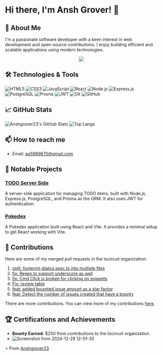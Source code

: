 


# Hi there, I'm Ansh Grover! 👋

## 🚀 About Me

I'm a passionate software developer with a keen interest in web development and open-source contributions. I enjoy building efficient and scalable applications using modern technologies.

<p align='center'>
  <a href="https://github.com/sponsors/Anshgrover23">
    <img src="https://img.shields.io/badge/sponsor-30363D?style=for-the-badge&logo=GitHub-Sponsors&logoColor=#white" />        
  </a>
  
## 🛠️ Technologies & Tools

![HTML5](https://img.shields.io/badge/-HTML5-E34F26?style=flat-square&logo=html5&logoColor=white)
![CSS3](https://img.shields.io/badge/-CSS3-1572B6?style=flat-square&logo=css3)
![JavaScript](https://img.shields.io/badge/-JavaScript-F7DF1E?style=flat-square&logo=javascript&logoColor=black)
![React](https://img.shields.io/badge/-React-61DAFB?style=flat-square&logo=react&logoColor=white)
![Node.js](https://img.shields.io/badge/-Node.js-339933?style=flat-square&logo=node.js&logoColor=white)
![Express.js](https://img.shields.io/badge/-Express.js-000000?style=flat-square&logo=express&logoColor=white)
![PostgreSQL](https://img.shields.io/badge/-PostgreSQL-336791?style=flat-square&logo=postgresql&logoColor=white)
![Prisma](https://img.shields.io/badge/-Prisma-2D3748?style=flat-square&logo=prisma&logoColor=white)
![JWT](https://img.shields.io/badge/-JWT-000000?style=flat-square&logo=json-web-tokens&logoColor=white)
![Git](https://img.shields.io/badge/-Git-F05032?style=flat-square&logo=git&logoColor=white)
![GitHub](https://img.shields.io/badge/-GitHub-181717?style=flat-square&logo=github)

## 📈 GitHub Stats

![Anshgrover23's GitHub Stats](https://github-readme-stats.vercel.app/api?username=Anshgrover23&show_icons=true&theme=radical)
![Top Langs](https://github-readme-stats.vercel.app/api/top-langs/?username=Anshgrover23&layout=compact&theme=radical)

## 📫 How to reach me

- Email: ag5989670@gmail.com

## 📂 Notable Projects

### [TODO Server Side](https://github.com/Anshgrover23/todo-app-server-side)
A server-side application for managing TODO items, built with Node.js, Express.js, PostgreSQL, and Prisma as the ORM. It also uses JWT for authentication.

### [Pokedex](https://github.com/Anshgrover23/pokedex)
A Pokedex application built using React and Vite. It provides a minimal setup to get React working with Vite.

## 💼 Contributions

Here are some of my merged pull requests in the tscircuit organization:

1. [split: footprint-dialog.spec.ts into multiple files](https://github.com/tscircuit/snippets/pull/365) 
2. [fix: Regex to support underscore as well](https://github.com/tscircuit/snippets/pull/351)
3. [fix: Cmd Click is broken for clicking on snippets](https://github.com/tscircuit/snippets/pull/317)
4. [Fix: review table](https://github.com/tscircuit/contribution-tracker/pull/13)
5. [feat: added bountied issue amount as a star factor](https://github.com/tscircuit/contribution-tracker/pull/20)
6. [feat: Detect the number of issues created that have a bounty](https://github.com/tscircuit/contribution-tracker/pull/17)

There are more contributions. You can view more of my contributions [here](https://github.com/search?q=author:Anshgrover23+org:tscircuit+is:pr+is:merged&sort=updated&order=desc).

## 🏆 Certifications and Achievements

- **Bounty Earned**: $250 from contributions to the tscircuit organization.
- ![Screenshot from 2024-12-29 12-01-35](https://github.com/user-attachments/assets/26004867-fa15-40a5-bd79-e9e8c08227be)

⭐️ From [Anshgrover23](https://github.com/Anshgrover23)
